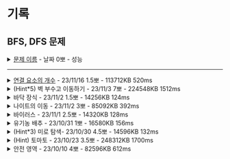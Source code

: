 # 기록
## BFS, DFS 문제


<details>
<summary><a href="">문제 이름</a> - 날짜 0뽀 - 성능</summary>
<div markdown="1">
<ul>
<li>- [문제 링크]() </li>
<li>- 공개한 1등 기록: </li>
<li>- 추정 시간 복잡도: </li>
<li>- 문제 핵심</li>
<li>- 해결 과정</li>
<li>- 다른 코드 감상 및 배울 점</li>
<li>- 궁금하다! 더 공부하고 싶다!</li>
<li>- 하고 싶은 말</li>
<li>- [노션 링크]() - 다른 코드 및 틀린 코드 확인</li>
</ul>
</div>
</details>

------------

<details>
<summary><a href="NumberOfConnectionElements.java">연결 요소의 개수</a> - 23/11/16 1.5뽀 - 113712KB 520ms</summary></summary>
<div markdown="1">
<ul>
<li><a href="https://www.acmicpc.net/problem/11724">문제 링크</a></li>
<li>공개한 1등 기록: 14088KB 120ms</li>
<li>문제 핵심<ul>
<li>연결된 곳을 다 탐색하고, 연결되지 않은 곳의 개수 찾기</li>
</ul>
</li>
<li>해결 과정<ul>
<li>연결 요소의 개수란 결국 이어지지 않은 걸 구해야 하기 때문에, bfs로 풂. - queue 연습 위해 bfs 선택</li>
<li>i → j 갈 수 있으면 true인 2차원 배열, 노드 별 visited 확인하는 배열로 bfs 진행</li>
<li>bfs 한 번 할 때마다 1 반환해 cnt에 더하고, cnt는 떨어진 연결 요소의 개수</li>
</ul>
</li>
<li>다른 코드 감상 및 배울 점<ul>
<li>union find 구현</li>
<li>간선의 두 노드가 이미 같은 그룹이면 skip - 간선의 두 노드가 다른 그룹이며 합치고, 두 그룹이 합쳐져서 하나의 그룹이 되었기에 전체 그룹의 개수는 1감소</li>
<li>List < List < Integer> &gt; 이용</li>
</ul>
</li>
<li>궁금하다! 더 공부하고 싶다!<ul>
<li><a href="https://gmlwjd9405.github.io/2018/08/31/algorithm-union-find.html">[알고리즘] Union-Find 알고리즘</a></li>
</ul>
</li>
<li>하고 싶은 말<ul>
<li>역시 그래프에 취약하다.. 좀 더 공부해야만…</li>
</ul>
</li>
<li><a href="https://hannanana.notion.site/_11724-17716061f6f9466ea118c0a193c83511?pvs=4">노션 링크</a> - 다른 코드 및 틀린 코드 확인</li>
</ul>
</div>
</details>

<details>
<summary>(Hint*5) 벽 부수고 이동하기 - 23/11/3 7뽀 - 224548KB 1512ms</summary>
<div markdown="1">
<ul>
<li>공개한 1등 기록: 117336KB 412ms</li>
<li>문제 핵심<ul>
<li>부쉈을 때와 안 부쉈을 때를 나눠서 방문 처리하기.</li>
</ul>
</li>
<li>어려웠던 부분 해결<ul>
<li>힌트 완전 참고 -&gt; 3차원 배열 개념</li>
</ul>
</li>
<li>순위 코드 분석 후 배운 점<ul>
<li>조건을 섬세하게 나눠서 2차원 배열도 가능</li>
</ul>
</li>
<li>보충이 필요한 지식<ul>
<li>조건 나누는 법 공부하기!</li>
<li>3차원 배열 공부하기..!</li>
</ul>
</li>
<li>~칭찬~<ul>
<li>도전을 했다는 점이 가상하다...</li>
</ul>
</li>
</ul>
</div>
</details>


<details>
<summary>바닥 장식 - 23/11/2 1.5뽀 - 14256KB 124ms</summary>
<div markdown="1">
<ul>
<li>공개한 1등 기록: 14212KB 120ms</li>
<li>문제 핵심<ul>
<li>이전 값과 같은 값 찾아서 처리하기!</li>
</ul>
</li>
<li>어려웠던 부분 해결<ul>
<li>같은 값 찾아주기 -&gt;  if-for 로 해결</li>
</ul>
</li>
<li>순위 코드 분석 후 배운 점<ul>
<li>아예 다음 값과 바로 비교해서 조건 분기할 수 있음</li>
<li>boolean 이용해 같은 값인지 판별</li>
<li>이중 for문 하나에 if로만 넣어서 구하기</li>
</ul>
</li>
<li>보충이 필요한 지식<ul>
<li>좀 더 효율적으로 비교하는 방식이 있을까?</li>
</ul>
</li>
<li>~칭찬~<ul>
<li>그래도 조건 비교하는 거 생각해서 바로 만들기는 했다..!</li>
</ul>
</li>
</ul>
</div>
</details>

<details>
<summary> 나이트의 이동 - 23/11/2 3뽀 - 85092KB 392ms</summary>
<div markdown="1">
<ul>
<li>공개한 1등 기록: 65580KB 260ms</li>
<li>문제 핵심<ul>
<li>기본 bfs와 차이는 dxdy 좌표 설정하는 방법</li>
</ul>
</li>
<li>어려웠던 부분 해결<ul>
<li>idx 에러<ul>
<li>입력 시 idx → 2부터 N+2까지..!</li>
<li>idx error가 방지 위해 N+4 크기 설정</li>
<li>idx error 발생해 한 케이스씩 돌려 보니 que 초기화 문제인 걸 발견 → 지역 변수로 초기화해서 오류난 것, 전역 변수 초기화로 해결</li>
</ul>
</li>
<li>depth 찾기<ul>
<li>재귀에서 파라미터 넘겨주는 것처럼 que에 저장할 때 해당 depth+1로 넘겨줌!</li>
<li>depth를 출력하는 위치에 따라 cnt, cnt+1 결정.</li>
</ul>
</li>
</ul>
</li>
<li>순위 코드 분석 후 배운 점<ul>
<li>bfs 내에서 queue를 이용, 파라미터로 start x,y 받는 걸로 대부분 구현</li>
<li>int[]로 cnt[px][py] 해당 위치의 숫자를 cnt로 이용 -&gt; 이건 역시 N+4 선언으로 해결하려면 까다로움.</li>
</ul>
</li>
<li>보충이 필요한 지식<ul>
<li>메서드로 구현한 게 이 로직을 따로 빼 주는 것 외에는 별 의미가 없는 건지? (재귀와 비교할 때, 재귀는 메서드로 빼는 이유를 알겠는데, 이건 모르겠음.)</li>
</ul>
</li>
<li>~칭찬~<ul>
<li>답들이 생각한 거의 그대로여서 뿌듯했다~.~ int[][]로 cnt 값 이용하는 것도 고민해 본 거라 뿌듯!</li>
<li>오. queue 사용법 조금은 알 거 같은 기분? 최근에 Queue int[] 로 사용하는 걸 알게된 게 큰 수확이었다.</li>
</ul>
</li>
</ul>
</div>
</details>


<details>
<summary>바이러스 - 23/11/1 2.5뽀 - 14320KB 128ms</summary>
<div markdown="1">
<ul>
<li>공개한 1등 기록: 13944KB 116ms</li>
<li>문제 핵심<ul>
<li>stack 이용</li>
<li>node로 연결되어 있어서 해당 숫자 담는 1차원 배열 1개와 그래프 방문 가능한지 담은 배열로 갈 곳 탐색</li>
</ul>
</li>
<li>어려웠던 부분 해결<ul>
<li>배열로 주어지지 않아서 그래프 탐색을 어떻게 해야 할지</li>
<li>DFS와 BFS 문제 떠올리며 각 노드 배열에 방문 처리!</li>
</ul>
</li>
<li>순위 코드 분석 후 배운 점<ul>
<li>Map - Integer, List<Integer>&gt 등 이용하는 법! </li>
<li>그래프에 방문처리할 필요 없이 nodeArr에만 하면 됐음</li>
</ul>
</li>
<li>보충이 필요한 지식<ul>
<li>배열로 주어지지 않는 그래프 탐색 연습</li>
</ul>
</li>
<li>~칭찬~<ul>
<li>희미한 정신을 붙잡고 풀이를 떠올렸다!~!~!~!</li>
</ul>
</li>
</ul>
</div>
</details>


<details>
<summary>유기농 배추 - 23/10/31 1뽀 - 16580KB 156ms</summary>
<div markdown="1">
<ul>
<li>공개한 1등 기록: 14292KB 124ms</li>
<li>문제 핵심<ul>
<li>DFS 진행된 구역이 몇 개니? (섬의 개수와 같은 듯)</li>
</ul>
</li>
<li>어려웠던 부분 해결<ul>
<li>wow 진짜 하나도 안 막히고 풂..!</li>
<li>테스트 케이스를 여러 개 돌리면 맨 아래에 엔터 추가해 주면 좋음! → 그러지 않으면 테스트 케이스 이미 돌아간 게 출력된 후에 엔터 치고, 그러면 마지막 출력만 분리됨. 저번에도 이런 일이 있었지..</li>
</ul>
</li>
<li>순위 코드 분석 후 배운 점<ul>
<li>dfs 함수 들어오자마자 방문 처리해 주면, 본문과 for문 내에서 각각 방문 처리하지 않고 단번에 처리 가능. </li>
<li>queue로 구현해 보기..!</li>
<li>dfs 함수 내 dxdy 선언하지 않고 범위 나눠서 풂</li>
<li>무조건 dfs 입장 후 처음에 범위 벗어나는지 검증, boolean 반환해서 true면 answer+1;</li>
<li>|+, ~ 등 이용<pre><code class="lang-java">int BIT = <span class="hljs-number">6</span>, MASK = ~(<span class="hljs-number">-1</span> &lt;&lt; BIT);
<span class="hljs-section">state</span> &amp; MASK
</code></pre>
</li>
</ul>
</li>
<li>보충이 필요한 지식<ul>
<li>System.in.read()로 구현</li>
<li>비트연산자 이용해서 푸는 법</li>
</ul>
</li>
<li>~칭찬~<ul>
<li>와.. dfs는 정말 최고다.... 진짜로 슉슉 풀어서 넘 뿌듯했고 재밌었다... 이제 이건.. 좀 더 높은 단계 풀어봐도 될 듯...</li>
<li>이제 진짜... read(), 비트 연산자를.. 슬슬... 공부할 때가 온다....</li>
</ul>
</li>
</ul>
</div>
</details>



<details>
<summary>(Hint*3) 미로 탐색- 23/10/30 4.5뽀 - 14596KB 132ms</summary>
<div markdown="1">
<ul>
<li>공개한 1등 기록: 14528KB 124ms</li>
<li>문제 핵심<ul>
<li>최소 거리를 구하는 문제 -&gt; BFS</li>
</ul>
</li>
<li>어려웠던 부분 해결<ul>
<li>DFS -&gt; DP 로 접근했으나 힌트 확인 후 BFS...! -&gt; 거의 확인하면서 함...</li>
</ul>
</li>
<li>순위 코드 분석 후 배운 점<ul>
<li>que 사용법</li>
</ul>
</li>
<li>보충이 필요한 지식<ul>
<li>BFS, DFS를... 잘 모르고 있었다... 왜 최단 거리에는 BFS인지!</li>
</ul>
</li>
<li>~어쩌구~<ul>
<li>발상은 꽤나... 근접했으나 BFS로 구현한 적이 거의 없어서 상상을 못했다.. 아자~!</li>
</ul>
</li>
</ul>
</div>
</details>


<details>
<summary> (Hint) 토마토 - 23/10/23 3.5뽀 - 248312KB 1700ms</summary>
<div markdown="1">
<ul>
<li>공개한 1등 기록: 65960KB 296ms</li>
<li><p>문제 핵심</p>
<ul>
<li>해당하는 다수의 점에서 동시에 탐색을 시작하는 것이 관건</li>
<li>얼마 만에 다 탐색했는지 cnt, 방문하지 않은 곳 있다면 -1 출력</li>
<li><p>-1, 1은 이미 방문한 곳 처리</p>
<ul>
<li>이때 boolean[] 기본이 false이므로 0인 곳을 갈 곳 true 처리 및 1인 곳 que에 담기</li>
</ul>
</li>
<li><p>dfs 내부</p>
<ul>
<li>모두 방문한 곳이면 return</li>
<li>que가 빌 때까지 갈 곳이면 방문했다는 처리 후 새로운 que에 담기</li>
<li>que가 비었는지 확인<ul>
<li>비었으면 return(더이상 갈 곳이 없으므로)</li>
<li>비지 않았다면 새로운 que, depth+1 전달하며 dfs 실행,</li>
</ul>
</li>
</ul>
</li>
</ul>
</li>
<li><p>어려웠던 부분 해결</p>
<ul>
<li>처음에 queue 순서랑 empty인 경우 조건 설정하는 법이 헷갈려서 다른 방법 확인 위해 힌트 확인 -&gt; que 이용</li>
<li>if문 위치가 중요 -&gt; 그래야 처음부터 다 익은 경우 등 출력 가능</li>
</ul>
</li>
<li>순위 코드 분석 후 배운 점<ul>
<li>숫자 활용 - 기존 익어있는 곳에 +1 하면서 max 찾을 수 있음. </li>
<li>while 내에 들어가는지, 들어가지 못하는 걸로 분기 나눠 return 가능</li>
<li>처리해야 하는 토마토 개수 세서 조건 설정</li>
</ul>
</li>
<li>보충이 필요한 지식<ul>
<li>자꾸 queue, 재귀 같이 사용 -&gt; queue 제대로 사용하는 법 알기</li>
<li>분기 나누는 법</li>
</ul>
</li>
<li>~칭찬~<ul>
<li>^_^ 아자!!!!! 생각을 좀만 더 촘촘하게 해 보자~!</li>
</ul>
</li>
</ul>
</div>
</details>


<details>
<summary>안전 영역 - 23/10/10 4뽀 - 82596KB 612ms</summary>
<div markdown="1">
<ul>
<li>공개한 1등 기록: 16020KB  208ms</li>
<li>문제 핵심</li>
<ul>
    <li>DFS 들어간 횟수 구하기 </li>    
    <li>방문 조건 외에도 계속 달라지는 height 비교 조건 추가 </li>  
</ul>
<li>어려웠던 부분 해결</li>
<ul>
    <li>2차원 배열 초기화</li>
    <ul>
        <li>Arrays.fill(); for문 돌려 초기화</li>
    </ul>
    <li>조건 설정의 중요성 → 우선 print로 동작 다른 부분 확인, 추후 구조화하고 풀기!(오늘은 아팠다.)</li>
    <ul>
        <li>4 방면 탐색할 때 임시 변수 선언하지 않아 오류</li>
        <li>해당하는 곳인데 방문 처리 안 하고 돌아서 오류</li>
        <li>height 범위 설정 헷갈려 오류(완전 반대로…해버린 초반) </li>
    </ul>
</ul>
<li>순위 코드 분석 후 배운 점</li>
<ul>
    <li>for문 내에서 boolean[] 그냥 new로 초기화 가능</li>
    <li>상하좌우 좌표를 이차원 배열에 총 4쌍 넣어놓고 사용 시 for-each문으로 작성 가능.</li>
    <li>height를 static 필드로 처리 시 dfs(i,j) 유지 가능</li>
    <li>max-height가 1일 때 바로 result=1하고, boolean 배열을 height 기준 높으면 true 저장해 true인 곳만 dfs 돌기</li>
    <li>dfs가 1 return해 cnt에 계속 더하기</li>
    <li>변수 처리 안 하고, x+dx[i]로 범위 확인하고 그대로 파라미터에 넣음</li>
    <ul>
    <li>파라미터에 그냥 넣는 건 아직 depth 정도만 가능. 잘 활용하지 않게 됨.</li>
    </ul>
    <li>모든 걸 true 처리할 필요 X (N+2 크기로 선언해도 조건 설정 잘하면 됨)</li>
</ul>
<li>보충이 필요한 지식</li>
<ul>
    <li>딱히 없음.</li> 
</ul>
<li>~칭찬~</li>
<ul>
<li>최댓값 비교시 Math 함수 드디어! 사용해 봄! </li>
<li>초기화하는 곳, dfs 파라미터 포함 꽤 깔끔하게 짠 거 같아서 뿌듯. </li>
<li>디버깅 시 print 적절한 위치에 넣어서 기대와 다르게 동작하는 부분 잘 파악할 수 있었음.</li>
</ul>
</ul>
</div>
</details>

